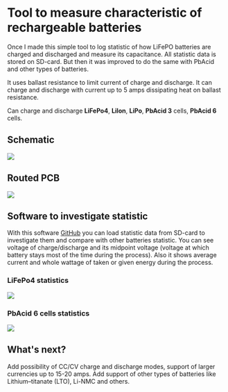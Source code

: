 # Tool to measure characteristic of rechargeable batteries
Once I made this simple tool to log statistic of how LiFePO batteries are charged and discharged and measure its capacitance. All statistic data is stored on SD-card. But then it was improved to do the same with PbAcid and other types of batteries.

It uses ballast resistance to limit current of charge and discharge. It can charge and discharge with current up to 5 amps dissipating heat on ballast resistance.

Can charge and discharge **LiFePo4**, **LiIon**, **LiPo**, **PbAcid 3** cells, **PbAcid 6** cells.

## Schematic
![](https://raw.github.com/SwInDaMix/swindamix.github.io/master/docs/DevTool_SmartCharger/schematic.png)

## Routed PCB
![](https://raw.github.com/SwInDaMix/swindamix.github.io/master/docs/DevTool_SmartCharger/pcb.png)

## Software to investigate statistic
With this software [GitHub](https://github.com/SwInDaMix/sw-hub/tree/master/CS/DevTool_LoggingCharger) you can load statistic data from SD-card to investigate them and compare with other batteries statistic. You can see voltage of charge/discharge and its midpoint voltage (voltage at which battery stays most of the time during the process). Also it shows average current and whole wattage of taken or given energy during the process.

### LiFePo4 statistics
![](https://raw.github.com/SwInDaMix/swindamix.github.io/master/docs/DevTool_SmartCharger/software_charts_lifepo.png)

### PbAcid 6 cells statistics
![](https://raw.github.com/SwInDaMix/swindamix.github.io/master/docs/DevTool_SmartCharger/software_charts_pbacid.png)

## What's next?
Add possibility of CC/CV charge and discharge modes, support of larger currencies up to 15-20 amps. Add support of other types of batteries like Lithium–titanate (LTO), Li-NMC and others.
